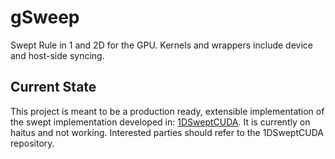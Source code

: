 # gSweep

Swept Rule in 1 and 2D for the GPU.  Kernels and wrappers include device and host-side syncing.

## Current State

This project is meant to be a production ready, extensible implementation of the swept implementation developed in: [1DSweptCUDA](https://github.com/Niemeyer-Research-Group/1DSweptCUDA.git). 
It is currently on haitus and not working.
Interested parties should refer to the 1DSweptCUDA repository.



